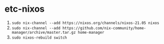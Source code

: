 # etc-nixos

1. `sudo nix-channel --add https://nixos.org/channels/nixos-21.05 nixos`
1. `sudo nix-channel --add https://github.com/nix-community/home-manager/archive/master.tar.gz home-manager`
1. `sudo nixos-rebuild switch`

